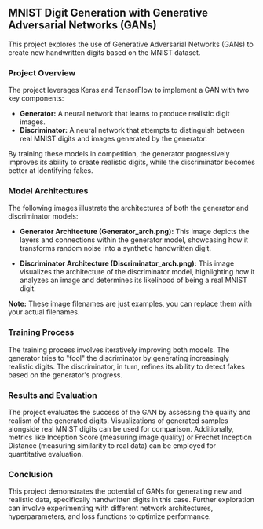 ## MNIST Digit Generation with Generative Adversarial Networks (GANs)

This project explores the use of Generative Adversarial Networks (GANs) to create new handwritten digits based on the MNIST dataset. 

### Project Overview

The project leverages Keras and TensorFlow to implement a GAN with two key components:

* **Generator:** A neural network that learns to produce realistic digit images.
* **Discriminator:** A neural network that attempts to distinguish between real MNIST digits and images generated by the generator.

By training these models in competition, the generator progressively improves its ability to create realistic digits, while the discriminator becomes better at identifying fakes.

### Model Architectures

The following images illustrate the architectures of both the generator and discriminator models:

* **Generator Architecture (Generator_arch.png):** This image depicts the layers and connections within the generator model, showcasing how it transforms random noise into a synthetic handwritten digit.

* **Discriminator Architecture (Discriminator_arch.png):** This image visualizes the architecture of the discriminator model, highlighting how it analyzes an image and determines its likelihood of being a real MNIST digit.

**Note:** These image filenames are just examples, you can replace them with your actual filenames.

### Training Process

The training process involves iteratively improving both models. The generator tries to "fool" the discriminator by generating increasingly realistic digits. The discriminator, in turn, refines its ability to detect fakes based on the generator's progress.

### Results and Evaluation

The project evaluates the success of the GAN by assessing the quality and realism of the generated digits. Visualizations of generated samples alongside real MNIST digits can be used for comparison. Additionally, metrics like Inception Score (measuring image quality) or Frechet Inception Distance (measuring similarity to real data) can be employed for quantitative evaluation.

### Conclusion

This project demonstrates the potential of GANs for generating new and realistic data, specifically handwritten digits in this case. Further exploration can involve experimenting with different network architectures, hyperparameters, and loss functions to optimize performance.
